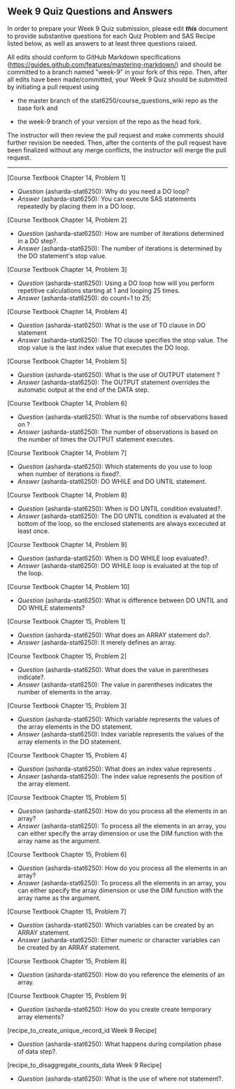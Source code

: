 ## Week 9 Quiz Questions and Answers

In order to prepare your Week 9 Quiz submission, please edit ***this*** document to provide substantive questions for each Quiz Problem and SAS Recipe listed below, as well as answers to at least three questions raised.

All edits should conform to GitHub Markdown specifications (https://guides.github.com/features/mastering-markdown/) and should be committed to a branch named "week-9" in your fork of this repo. Then, after all edits have been made/committed, your Week 9 Quiz should be submitted by initiating a pull request using

- the master branch of the stat6250/course_questions_wiki repo as the base fork and

- the week-9 branch of your version of the repo as the head fork.

The instructor will then review the pull request and make comments should further revision be needed. Then, after the contents of the pull request have been finalized without any merge conflicts, the instructor will merge the pull request.

********************************************************************************



[Course Textbook Chapter 14, Problem 1]
- *Question* (asharda-stat6250): Why do you need a DO loop?
- *Answer* (asharda-stat6250): You can execute SAS statements repeatedly by placing them in a DO loop. 



[Course Textbook Chapter 14, Problem 2]
- *Question* (asharda-stat6250): How are number of iterations determined in a DO step?.
- *Answer* (asharda-stat6250): The number of iterations is determined by the DO statement's stop value.



[Course Textbook Chapter 14, Problem 3]
- *Question* (asharda-stat6250): Using a DO loop how will you perform repetitive calculations starting at 1 and looping 25 times. 
- *Answer* (asharda-stat6250): do count=1 to 25;



[Course Textbook Chapter 14, Problem 4]
- *Question* (asharda-stat6250): What is the use of TO clause in DO statement
- *Answer* (asharda-stat6250): The TO clause specifies the stop value. The stop value is the last index value that executes the DO loop. 



[Course Textbook Chapter 14, Problem 5]
- *Question* (asharda-stat6250): What is the use of OUTPUT statement ?
- *Answer* (asharda-stat6250): The OUTPUT statement overrides the automatic output at the end of the DATA step. 



[Course Textbook Chapter 14, Problem 6]
- *Question* (asharda-stat6250): What is the numbe rof observations based on ?
- *Answer* (asharda-stat6250): The number of observations is based on the number of times the OUTPUT statement executes.



[Course Textbook Chapter 14, Problem 7]
- *Question* (asharda-stat6250): Which statements do you use to loop  when number of iterations is fixed?.
- *Answer* (asharda-stat6250):  DO WHILE and DO UNTIL statement.



[Course Textbook Chapter 14, Problem 8]
- *Question* (asharda-stat6250): When is DO UNTIL condition evaluated?.
- *Answer* (asharda-stat6250):  The DO UNTIL condition is evaluated at the bottom of the loop, so the enclosed statements are always excecuted at least once.



[Course Textbook Chapter 14, Problem 9]
- *Question* (asharda-stat6250): When is DO WHILE loop evaluated?.
- *Answer* (asharda-stat6250): DO WHILE loop is evaluated at the top of the loop.



[Course Textbook Chapter 14, Problem 10]
- *Question* (asharda-stat6250): What is difference between DO UNTIL and DO WHILE statements?



[Course Textbook Chapter 15, Problem 1]
- *Question* (asharda-stat6250): What does an ARRAY statement do?.
- *Answer* (asharda-stat6250):  It merely defines an array.



[Course Textbook Chapter 15, Problem 2]
- *Question* (asharda-stat6250): What does the value in parentheses indicate?.
- *Answer* (asharda-stat6250):  The value in parentheses indicates the number of elements in the array.



[Course Textbook Chapter 15, Problem 3]
- *Question* (asharda-stat6250): Which variable represents the values of the array elements in the DO statement.
- *Answer* (asharda-stat6250):  Index variable represents the values of the array elements in the DO statement.



[Course Textbook Chapter 15, Problem 4]
- *Question* (asharda-stat6250): What does an index value represents .
- *Answer* (asharda-stat6250):  The index value represents the position of the array element.



[Course Textbook Chapter 15, Problem 5]
- *Question* (asharda-stat6250): How do you process all the elements in an array?
- *Answer* (asharda-stat6250):  To process all the elements in an array, you can either specify the array dimension or use the DIM function with the array name as the argument.



[Course Textbook Chapter 15, Problem 6]
- *Question* (asharda-stat6250): How do you process all the elements in an array?
- *Answer* (asharda-stat6250):  To process all the elements in an array, you can either specify the array dimension or use the DIM function with the array name as the argument.



[Course Textbook Chapter 15, Problem 7]
- *Question* (asharda-stat6250): Which  variables can be created by an ARRAY statement.
- *Answer* (asharda-stat6250):  Either numeric or character variables can be created by an ARRAY statement. 



[Course Textbook Chapter 15, Problem 8]
- *Question* (asharda-stat6250): How do you reference the elements of an array.



[Course Textbook Chapter 15, Problem 9]
- *Question* (asharda-stat6250): How do you create  create temporary array elements?



[recipe_to_create_unique_record_id Week 9 Recipe]
- *Question* (asharda-stat6250): What happens during compilation phase of data step?.



[recipe_to_disaggregate_counts_data Week 9 Recipe]
- *Question* (asharda-stat6250): What is the use of where not statement?.


